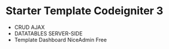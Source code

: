 <h1>Starter Template Codeigniter 3</h1>
<ul>
  <li>CRUD AJAX</li>
  <li>DATATABLES SERVER-SIDE</li>
  <li>Template Dashboard NiceAdmin Free</li>
</ul>

